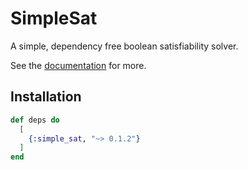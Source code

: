 # SimpleSat

A simple, dependency free boolean satisfiability solver.

See the [documentation](https://hexdocs.pm/simple_sat) for more.

## Installation

```elixir
def deps do
  [
    {:simple_sat, "~> 0.1.2"}
  ]
end
```

